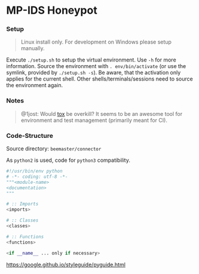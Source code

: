 MP-IDS Honeypot
===============

### Setup

> Linux install only. For development on Windows please setup manually.

Execute `./setup.sh` to setup the virtual environment. Use `-h` for more
information. Source the environment with `. env/bin/activate` (or use the
symlink, provided by `./setup.sh -s`). Be aware, that the activation only
applies for the current shell. Other shells/terminals/sessions need to source
the environment again.

### Notes

> @1jost: Would [tox](https://tox.readthedocs.io/en/latest/) be overkill? It
> seems to be an awesome tool for environment and test management (primarily
> meant for CI).

### Code-Structure

Source directory: `beemaster/connector`

As `python2` is used, code for `python3` compatibility.

```python
#!/usr/bin/env python
# -*- coding: utf-8 -*-
"""<module-name>
<documentation>
"""

# :: Imports
<imports>

# :: Classes
<classes>

# :: Functions
<functions>

<if __name__ ... only if necessary>
```

https://google.github.io/styleguide/pyguide.html
